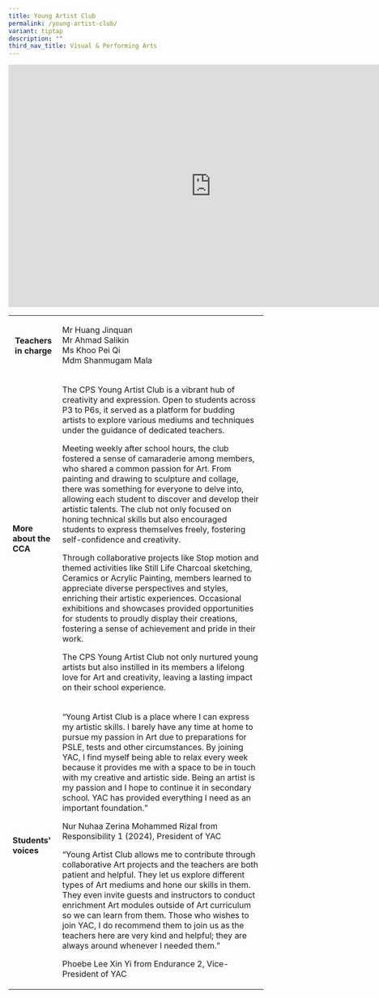 ```yaml
---
title: Young Artist Club
permalink: /young-artist-club/
variant: tiptap
description: ""
third_nav_title: Visual & Performing Arts
---
```

<div class="iframe-wrapper">
<iframe height="479" width="800" allowfullscreen="true" frameborder="0" src="https://docs.google.com/presentation/d/e/2PACX-1vRwQcizcQN3KxrPKAKtT4k5yTHjzhezH6wqEb9ydnWmXb3F50vkn0KPKNmEPGHxDRhG_M2xlrD8QhS-/embed?start=true&amp;loop=true&amp;delayms=3000"></iframe>
</div>
<table style="minWidth: 50px">
<colgroup>
<col>
<col>
</colgroup>
<tbody>
<tr>
<th rowspan="1" colspan="1">
<p><strong>Teachers in charge</strong>
</p>
<p></p>
</th>
<td rowspan="1" colspan="1">
<p>Mr Huang Jinquan
<br>Mr Ahmad Salikin
<br>Ms Khoo Pei Qi
<br>Mdm Shanmugam Mala&nbsp;&nbsp;&nbsp;&nbsp;&nbsp;&nbsp;&nbsp;&nbsp;&nbsp;</p>
</td>
</tr>
<tr>
<td rowspan="1" colspan="1">
<p><strong>More about the CCA</strong>
</p>
</td>
<td rowspan="1" colspan="1">
<p>The CPS Young Artist Club is a vibrant hub of creativity and expression.
Open to students across P3 to P6s, it served as a platform for budding
artists to explore various mediums and techniques under the guidance of
dedicated teachers.</p>
<p>Meeting weekly after school hours, the club fostered a sense of camaraderie
among members, who shared a common passion for Art. From painting and drawing
to sculpture and collage, there was something for everyone to delve into,
allowing each student to discover and develop their artistic talents. The
club not only focused on honing technical skills but also encouraged students
to express themselves freely, fostering self-confidence and creativity.</p>
<p>Through collaborative projects like Stop motion and themed activities
like Still Life Charcoal sketching, Ceramics or Acrylic Painting, members
learned to appreciate diverse perspectives and styles, enriching their
artistic experiences. Occasional exhibitions and showcases provided opportunities
for students to proudly display their creations, fostering a sense of achievement
and pride in their work.</p>
<p>The CPS Young Artist Club not only nurtured young artists but also instilled
in its members a lifelong love for Art and creativity, leaving a lasting
impact on their school experience.</p>
</td>
</tr>
<tr>
<td rowspan="1" colspan="1">
<p><strong>Students' voices</strong>
</p>
</td>
<td rowspan="1" colspan="1">
<p>“Young Artist Club is a place where I can express my artistic skills.
I barely have any time at home to pursue my passion in Art due to preparations
for PSLE, tests and other circumstances. By joining YAC, I find myself
being able to relax every week because it provides me with a space to be
in touch with my creative and artistic side. Being an artist is my passion
and I hope to continue it in secondary school. YAC has provided everything
I need as an important foundation.”</p>
<p></p>
<p>Nur Nuhaa Zerina Mohammed Rizal from Responsibility 1 (2024), President
of YAC</p>
<p></p>
<p>“Young Artist Club allows me to contribute through collaborative Art projects
and the teachers are both patient and helpful. They let us explore different
types of Art mediums and hone our skills in them. They even invite guests
and instructors to conduct enrichment Art modules outside of Art curriculum
so we can learn from them. Those who wishes to join YAC, I do recommend
them to join us as the teachers here are very kind and helpful; they are
always around whenever I needed them.”</p>
<p>Phoebe Lee Xin Yi from Endurance 2, Vice-President of YAC</p>
<p></p>
</td>
</tr>
</tbody>
</table>
<p></p>